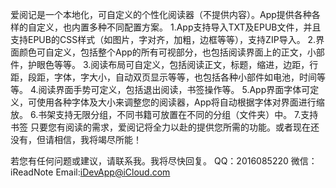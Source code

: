 爱阅记是一个本地化，可自定义的个性化阅读器（不提供内容）。App提供各种各样的自定义，也内置多种不同配置方案。
1.App支持导入TXT及EPUB文件，并且支持EPUB的CSS样式（如图片，字对齐，加粗，边框等等），支持ZIP导入。
2.界面颜色可自定义，包括整个App的所有可视部分，也包括阅读界面上的正文，小部件，护眼色等等。
3.阅读布局可自定义，包括阅读正文，标题，缩进，边距，行距，段距，字体，字大小，自动双页显示等等，也包括各种小部件如电池，时间等等。
4.阅读界面手势可定义，包括退出阅读，书签操作等。
5.App界面字体可定义，可使用各种字体及大小来调整您的阅读器，App将自动根据字体对界面进行缩放。
6.书架支持无限分组，不同书籍可放置在不同的分组（文件夹）中。
7.支持书签
只要您有阅读的需求，爱阅记将全力以赴的提供您所需的功能。或者现在还没有，但请相信，我将竭尽所能！


若您有任何问题或建议，请联系我。我将尽快回复。
QQ：2016085220
微信：iReadNote
Email:iDevApp@iCloud.com
